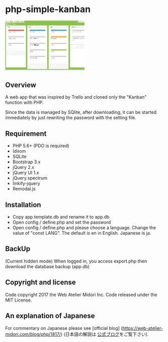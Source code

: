 php-simple-kanban
====

<img src="https://github.com/mikiakira/imageArchive/blob/master/img/php-simple-kanban.png?raw=true" width="50%">

## Overview
A web app that was inspired by Trello and cloned only the "Kanban" function with PHP.

Since the data is managed by SQlite, after downloading,
it can be started immediately by just rewriting the password with the setting file.


## Requirement

  * PHP 5.6+ (PDO is required)
  * Idirom
  * SQLite
  * Bootstrap 3.x
  * jQuery 2.x
  * jQuery UI 1.x
  * jQuery.spectrum
  * linkify-jquery
  * Remodal.js


## Installation
  * Copy app.template.db and rename it to app.db
  * Open config / define.php and set the password
  * Open config / define.php and please choose a language. Change the value of "const LANG". The default is en in English. Japanese is ja.


## BackUp
(Current hidden mode) When logged in, you access export.php then download the database backup (app.db)


## Copyright and license
Code copyright 2017 the Web Atelier Midori Inc. Code released under the MIT License.


## An explanation of Japanese
For commentary on Japanese please see [official blog] (https://web-atelier-midori.com/blog/php/1817/)
(日本語の解説は [公式ブログ](https://web-atelier-midori.com/blog/php/1817/)をご覧下さい).
